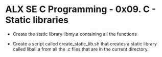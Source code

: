 # ALX SE C Programming - 0x09. C - Static libraries


* Create the static library libmy.a containing all the functions

* Create a script called create_static_lib.sh that creates a static library called liball.a from all the .c files that are in the current directory.
